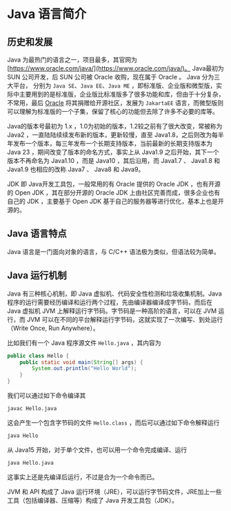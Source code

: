 # Java 语言简介

## 历史和发展

Java 为最热门的语言之一，项目最多，其官网为[https://www.oracle.com/java/](https://www.oracle.com/java/)。 Java最初为 SUN 公司开发，后 SUN 公司被 Oracle 收购，现在属于 Oracle 。 Java 分为三大平台， 分别为 `Java SE`、`Java EE`、`Java ME` ，即标准版、企业版和微型版，实际中主要用到的是标准版，企业版比标准版多了很多功能和库，但由于十分复杂，不常用，最后 [Oracle](https://www.oracle.com) 将其捐赠给开源社区，发展为 `JakartaEE` 语言，而微型版则可以理解为标准版的一个子集，保留了核心的功能但去除了许多不必要的库等。

Java的版本号最初为 1.x ，1.0为初始的版本，1.2较之前有了很大改变，常被称为 Java2 ，一直陆陆续续发布新的版本，更新较慢，直至 Java1.8，之后则改为每半年发布一个版本，每三年发布一个长期支持版本，当前最新的长期支持版本为 Java 23 ，期间改变了版本的命名方式，事实上从 Java1.9 之后开始，其下一个版本不再命名为 Java1.10 ，而是 Java10 ，其后沿用，而 Java1.7 、 Java1.8 和 Java1.9 也相应的改称 Java7 、 Java8 和 Java9。

JDK 即 Java开发工具包，一般常用的有 Oracle 提供的 Oracle JDK ，也有开源的 Open JDK ，其在部分开源的 Oracle JDK 上由社区完善而成，很多企业也有自己的 JDK ，主要基于 Open JDK 基于自己的服务器等进行优化，基本上也是开源的。

## Java 语言特点

Java 语言是一门面向对象的语言，与 C/C++ 语法极为类似，但语法较为简单。

## Java 运行机制

Java 有三种核心机制，即 Java 虚拟机、代码安全性检测和垃圾收集机制。Java程序的运行需要经历编译和运行两个过程，先由编译器编译成字节码，而后在 Java 虚拟机 JVM 上解释运行字节码。字节码是一种高阶的语言，可以在 JVM 运行，而 JVM 可以在不同的平台解释运行字节码，这就实现了一次编写、到处运行（Write Once, Run Anywhere）。

比如我们有一个 Java 程序源文件 `Hello.java` ，其内容为

```java
public class Hello {
    public static void main(String[] args) {
        System.out.println("Hello World");
    }
}
```

我们可以通过如下命令编译其

```bash
javac Hello.java
```

这会产生一个包含字节码的文件 `Hello.class` ，而后可以通过如下命令解释运行

```bash
java Hello
```

从 Java15 开始，对于单个文件，也可以用一个命令完成编译、运行

```bash
java Hello.java
```

这事实上还是先编译后运行，不过是合为一个命令而已。

JVM 和 API 构成了 Java 运行环境（JRE），可以运行字节码文件，JRE加上一些工具（包括编译器、压缩等）构成了 Java 开发工具包（JDK）。

